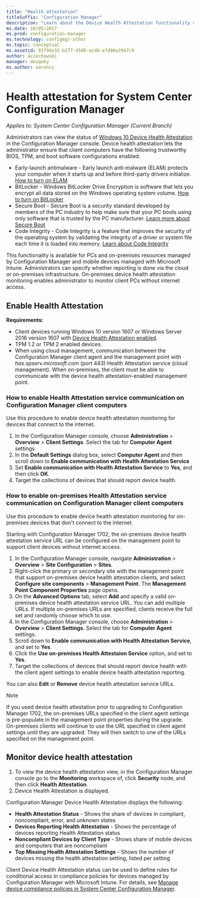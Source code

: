 ```yaml
---
title: "Health attestation"
titleSuffix: "Configuration Manager"
description: "Learn about the Device Health Attestation functionality viewable in the Configuration Manager console."
ms.date: 10/05/2017
ms.prod: configuration-manager
ms.technology: configmgr-other
ms.topic: conceptual
ms.assetid: 91f9de33-b277-4500-acd6-e7d90a2947c9
author: aczechowski
manager: dougeby
ms.author: aaroncz
---
```

# Health attestation for System Center Configuration Manager

*Applies to: System Center Configuration Manager (Current Branch)*

Administrators can view the status of [Windows 10 Device Health Attestation](https://technet.microsoft.com/library/mt592023.aspx) in the Configuration Manager console.  Device health attestation lets the administrator ensure that client computers have the following trustworthy BIOS, TPM, and boot software configurations enabled:  

-   Early-launch antimalware - Early launch anti-malware (ELAM) protects your computer when it starts up and before third-party drivers initialize. [How to turn on ELAM](https://gallery.technet.microsoft.com/How-to-turn-on-Early-84552ec5)  
-   BitLocker - Windows BitLocker Drive Encryption is software that lets you encrypt all data stored on the Windows operating system volume.  [How to turn on BitLocker](https://gallery.technet.microsoft.com/How-to-turn-on-BitLocker-34294d3d)  
-   Secure Boot - Secure Boot is a security standard developed by members of the PC industry to help make sure that your PC boots using only software that is trusted by the PC manufacturer. [Learn more about Secure Boot](https://technet.microsoft.com/library/hh824987.aspx)  
-   Code Integrity - Code Integrity is a feature that improves the security of the operating system by validating the integrity of a driver or system file each time it is loaded into memory. [Learn about Code Integrity](https://technet.microsoft.com/library/dd348642.aspx)  

This functionality is available for PCs and on-premises resources managed by Configuration Manager and mobile devices managed with Microsoft Intune. Administrators can specify whether reporting is done via the cloud or on-premises infrastructure. On-premises device health attestation monitoring enables administrator to monitor client PCs without internet access.

## Enable Health Attestation

 **Requirements:**  

-   Client devices running Windows 10 version 1607 or Windows Server 2016 version 1607 with [Device Health Attestation enabled](https://technet.microsoft.com/windows-server-docs/security/device-health-attestation).
-   TPM 1.2 or TPM 2 enabled devices.
-   When using cloud management, communication between the Configuration Manager client agent and the management point with *has.spserv.microsoft.com* (port 443) Health Attestation service (cloud management). When on-premises, the client must be able to communicate with the device health attestation-enabled management point.

### How to enable Health Attestation service communication on Configuration Manager client computers

Use this procedure to enable device health attestation monitoring for devices that connect to the internet.

1.  In the Configuration Manager console, choose **Administration** > **Overview** > **Client Settings**.  Select the tab for **Computer Agent** settings.  
2.  In the **Default Settings** dialog box, select **Computer Agent** and then scroll down to **Enable communication with Health Attestation Service**  
3.  Set **Enable communication with Health Attestation Service** to **Yes**, and then click **OK**.  
4. Target the collections of devices that should report device health.

### How to enable on-premises Health Attestation service communication on Configuration Manager client computers
Use this procedure to enable device health attestation monitoring for on-premises devices that don't connect to the internet.

Starting with Configuration Manager 1702, the on-premises device health attestation service URL can be configured on the management point to support client devices without internet access.

1. In the Configuration Manager console, navigate **Administration** > **Overview** > **Site Configuration** > **Sites**.
2. Right-click the primary or secondary site with the management point that support on-premises device health attestation clients, and select **Configure site components** > **Management Point**. The **Management Point Component Properties** page opens.
3. On the **Advanced Options** tab, select **Add** and specify a valid on-premises device health attestation service URL. You can add multiple URLs. If multiple on-premises URLs are specified, clients receive the full set and randomly choose which to use.
4.  In the Configuration Manager console, choose **Administration** > **Overview** > **Client Settings**.  Select the tab for **Computer Agent** settings.  
5.  Scroll down to **Enable communication with Health Attestation Service**, and set to **Yes**.
7.  Click the **Use on-premises Health Attestaion Service** option, and set to **Yes**.
8. Target the collections of devices that should report device health with the client agent settings to enable device health attestation reporting.

You can also **Edit** or **Remove** device health attestation service URLs.

> [!NOTE]
> If you used device health attestation prior to upgrading to Configuration Manager 1702, the on-premises URLs specified in the client agent settings is pre-populate in the management point properties during the upgrade. On-premises clients will continue to use the URL specified in client agent settings until they are upgraded. They will then switch to one of the URLs specified on the management point.

## Monitor device health attestation

1.  To view the device health attestation view, in the Configuration Manager console go to the **Monitoring** workspace of, click **Security** node, and then click **Health Attestation**.  
2.  Device Health Attestation is displayed.  

Configuration Manager Device Health Attestation displays the following:  

-   **Health Attestation Status** - Shows the share of devices in compliant, noncompliant, error, and unknown states  
-   **Devices Reporting Health Attestation** - Shows the percentage of devices reporting Health Attestation status  
-   **Noncompliant Devices by Client Type** - Shows share of mobile devices and computers that are noncompliant  
-   **Top Missing Health Attestation Settings** - Shows the number of devices missing the health attestation setting, listed per setting

Client Device Health Attestation status can be used to define rules for conditional access in compliance policies for devices managed by Configuration Manager with Microsoft Intune. For details, see [Manage device compliance policies in System Center Configuration Manager](/sccm/protect/deploy-use/device-compliance-policies).  
